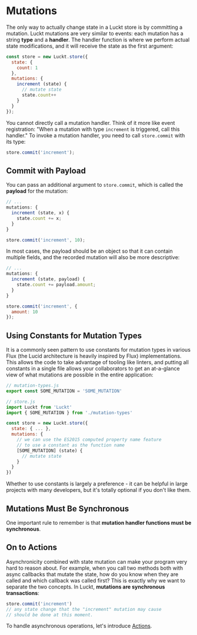 # Mutations

The only way to actually change state in a Luckt store is by committing a mutation. Luckt mutations are very similar to events: each mutation has a string **type** and a **handler**. The handler function is where we perform actual state modifications, and it will receive the state as the first argument:

```js
const store = new Luckt.store({
  state: {
    count: 1
  },
  mutations: {
    increment (state) {
      // mutate state
      state.count++
    }
  }
});
```

You cannot directly call a mutation handler. Think of it more like event registration: "When a mutation with type `increment` is triggered, call this handler." To invoke a mutation handler, you need to call `store.commit` with its type:

```js
store.commit('increment');
```

## Commit with Payload

You can pass an additional argument to `store.commit`, which is called the **payload** for the mutation:

```js
// ...
mutations: {
  increment (state, x) {
    state.count += x;
  }
}
```

```js
store.commit('increment', 10);
```

In most cases, the payload should be an object so that it can contain multiple fields, and the recorded mutation will also be more descriptive:

```js
// ...
mutations: {
  increment (state, payload) {
    state.count += payload.amount;
  }
}
```

```js
store.commit('increment', {
  amount: 10
});
```

## Using Constants for Mutation Types

It is a commonly seen pattern to use constants for mutation types in various Flux (the Lucid architecture is heavily inspired by Flux) implementations. This allows the code to take advantage of tooling like linters, and putting all constants in a single file allows your collaborators to get an at-a-glance view of what mutations are possible in the entire application:

```js
// mutation-types.js
export const SOME_MUTATION = 'SOME_MUTATION'
```

```js
// store.js
import Luckt from 'Luckt'
import { SOME_MUTATION } from './mutation-types'

const store = new Luckt.store({
  state: { ... },
  mutations: {
    // we can use the ES2015 computed property name feature
    // to use a constant as the function name
    [SOME_MUTATION] (state) {
      // mutate state
    }
  }
})
```

Whether to use constants is largely a preference - it can be helpful in large projects with many developers, but it's totally optional if you don't like them.

## Mutations Must Be Synchronous

One important rule to remember is that **mutation handler functions must be synchronous**.

## On to Actions

Asynchronicity combined with state mutation can make your program very hard to reason about. For example, when you call two methods both with async callbacks that mutate the state, how do you know when they are called and which callback was called first? This is exactly why we want to separate the two concepts. In Luckt, **mutations are synchronous transactions**:

```js
store.commit('increment')
// any state change that the "increment" mutation may cause
// should be done at this moment.
```

To handle asynchronous operations, let's introduce [Actions](actions.md).

